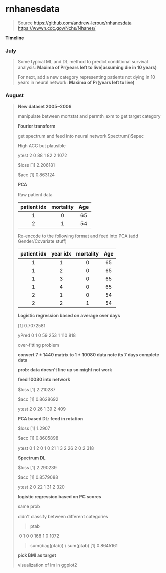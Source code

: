# rnhanesdata

> Source 
> https://github.com/andrew-leroux/rnhanesdata 
> https://wwwn.cdc.gov/Nchs/Nhanes/

**Timeline**

### July 

> Some typical ML and DL method to predict conditional survival analysis: **Maxima of Pr(years left to live|assuming die in 10 years)** 
>
> 
>
> For next, add a new category representing patients not dying in 10 years in neural network: **Maxima of Pr(years left to live)**
>

### August

> **New dataset 2005~2006** 
>
> manipulate between mortstat and permth_exm to get target category
>
> **Fourier transform**  
>
> get spectrum and feed into neural network
> Spectrum()$spec
>
> 
>
> High ACC but plausible
>
> ytest    2
> 0   88
> 1   82
> 2 1072
>
> $loss
> [1] 2.206181
>
> $acc
> [1] 0.863124
>
> 
>
> **PCA**
>
> Raw patient data
>
> | patient idx | mortality | Age  |
> | :---------: | :-------: | :--: |
> |      1      |     0     |  65  |
> |      2      |     1     |  54  |
>
> Re-encode to the following format and feed into PCA (add Gender/Covariate stuff)
>
> | patient idx | year idx | mortality | Age  |
> | :---------: | :------: | :-------: | :--: |
> |      1      |    1     |     0     |  65  |
> |      1      |    2     |     0     |  65  |
> |      1      |    3     |     0     |  65  |
> |      1      |    4     |     0     |  65  |
> |      2      |    1     |     0     |  54  |
> |      2      |    2     |     1     |  54  |
>
> 
>
> **Logistic regression based on average over days**
>
> [1] 0.7072581
>
> yPred   0   1
> 	  0  59 253
> 	  1 110 818
>
> over-fitting problem 
>
> 
>
> **convert 7 * 1440 matrix  to 1 * 10080 data note its 7 days complete data**
>
> **prob: data doesn't line up so might not work** 
>
> **feed 10080 into network**
>
> $loss
> [1] 2.210287
>
> $acc
> [1] 0.8628692
>
> ytest   2
> 0  26
> 1  39
> 2 409
>
> **PCA based DL: feed in rotation**
>
> $loss
> [1] 1.2907
>
> $acc
> [1] 0.8605898
>
> ytest   0   1   2
> 		0   1   0  21
> 		1   3   2  26
> 		2   0   2 318
>
> 
>
> **Spectrum DL**
>
> $loss
> [1] 2.290239
>
> $acc
> [1] 0.8579088
>
> ytest   2
> 0  22
> 1  31
> 2 320
>
> 
>
> **logistic regression based on PC scores**
>
> same prob
>
> didn't classify between different categories
>
> 
>
> > ptab
>
> ​	  0    1
> 0    0  168
> 1    0 1072
>
> > sum(diag(ptab)) / sum(ptab)
> > [1] 0.8645161
>
> **pick BMI as target**
>
> visualization of lm in ggplot2

